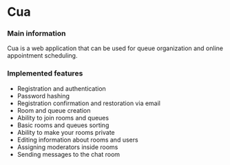 # Cua #

### Main information ###

Cua is a web application that can be used for queue organization and online appointment scheduling.

### Implemented features ###

- Registration and authentication
- Password hashing
- Registration confirmation and restoration via email
- Room and queue creation
- Ability to join rooms and queues
- Basic rooms and queues sorting
- Ability to make your rooms private
- Editing information about rooms and users
- Assigning moderators inside rooms
- Sending messages to the chat room